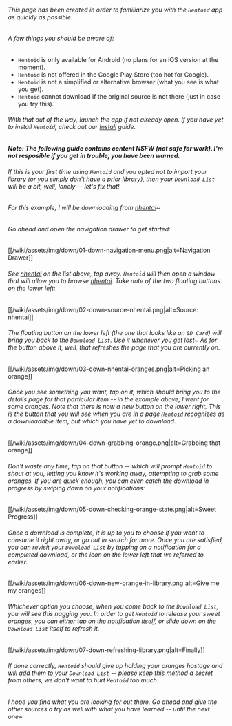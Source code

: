 ###### This page has been created in order to familiarize you with the `Hentoid` app as quickly as possible.

###### A few things you should be aware of:
* `Hentoid` is only available for Android (no plans for an iOS version at the moment).
* `Hentoid` is not offered in the Google Play Store (too hot for Google).
* `Hentoid` is not a simplified or alternative browser (what you see is what you get).
* `Hentoid` cannot download if the original source is not there (just in case you try this).

###### With that out of the way, launch the app if not already open. If you have yet to install `Hentoid`, check out our [Install](https://github.com/AVnetWS/Hentoid/wiki/Install) guide.

***Note: The following guide contains content NSFW (not safe for work). I'm not resposible if you get in trouble, you have been warned.***

###### If this is your first time using `Hentoid` and you opted *not* to import your library (or you simply don't have a prior library), then your `Download List` will be a bit, well, lonely -- let's fix that!

###### For this example, I will be downloading from [nhentai](https://nhentai.net/)~
###### Go ahead and open the navigation drawer to get started:

[[/wiki/assets/img/down/01-down-navigation-menu.png|alt=Navigation Drawer]]

###### See [nhentai](https://nhentai.net/) on the list above, tap away. `Hentoid` will then open a window that will allow you to browse [nhentai](https://nhentai.net/). Take note of the two floating buttons on the lower left:

[[/wiki/assets/img/down/02-down-source-nhentai.png|alt=Source: nhentai]]

###### The floating button on the lower left (the one that looks like an `SD Card`) will bring you back to the `Download List`. Use it whenever you get lost~ As for the button above it, well, that refreshes the page that you are currently on.

[[/wiki/assets/img/down/03-down-nhentai-oranges.png|alt=Picking an orange]]

###### Once you see something you want, tap on it, which should bring you to the details page for that particular item -- in the example above, I went for some oranges. Note that there is now a new button on the lower right. This is the button that you will see when you are in a page `Hentoid` recognizes as a downloadable item, but which you have yet to download.

[[/wiki/assets/img/down/04-down-grabbing-orange.png|alt=Grabbing that orange]]

###### Don't waste any time, tap on that button -- which will prompt `Hentoid` to shout at you, letting you know it's working away, attempting to grab some oranges. If you are quick enough, you can even catch the download in progress by swiping down on your notifications:

[[/wiki/assets/img/down/05-down-checking-orange-state.png|alt=Sweet Progress]]

###### Once a download is complete, it is up to you to choose if you want to consume it right away, or go out in search for more. Once you are satisfied, you can revisit your `Download List` by tapping on a notification for a completed download, or the icon on the lower left that we referred to earlier. 

[[/wiki/assets/img/down/06-down-new-orange-in-library.png|alt=Give me my oranges]]

###### Whichever option you choose, when you come back to the `Download List`, you will see this nagging you. In order to get `Hentoid` to release your sweet oranges, you can either tap on the notification itself, or slide down on the `Download List` itself to refresh it.

[[/wiki/assets/img/down/07-down-refreshing-library.png|alt=Finally]]

###### If done correctly, `Hentoid` should give up holding your oranges hostage and will add them to your `Download List` -- please keep this method a secret from others, we don't want to hurt `Hentoid` too much.

###### I hope you find what you are looking for out there. Go ahead and give the other sources a try as well with what you have learned -- until the next one~